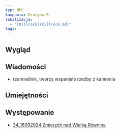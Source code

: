 ```yaml
---
typ: NPC
kampania: Drużyna B
lokalizacja:
  - "[Killrock](Killrock.md)"
tags: 
---
```


## Wygląd

## Wiadomości
- rzemieślnik, tworzy wspaniałe rzeźby z kamienia

## Umiejętności

## Występowanie
- [34_16092024 Zmierzch nad Wielką Równiną](../sesje/34_16092024%20Zmierzch%20nad%20Wielk%C4%85%20R%C3%B3wnin%C4%85.md)





